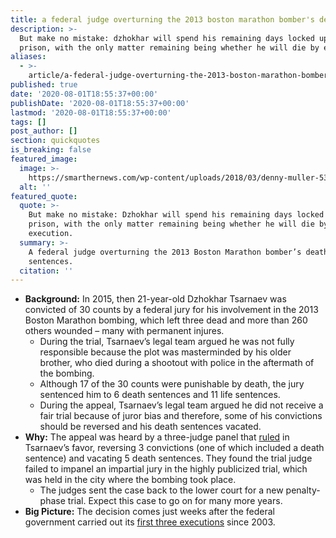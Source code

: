 ```yaml
---
title: a federal judge overturning the 2013 boston marathon bomber's death sentences.
description: >-
  But make no mistake: dzhokhar will spend his remaining days locked up in
  prison, with the only matter remaining being whether he will die by execution.
aliases:
  - >-
    article/a-federal-judge-overturning-the-2013-boston-marathon-bombers-death-sentences/
published: true
date: '2020-08-01T18:55:37+00:00'
publishDate: '2020-08-01T18:55:37+00:00'
lastmod: '2020-08-01T18:55:37+00:00'
tags: []
post_author: []
section: quickquotes
is_breaking: false
featured_image:
  image: >-
    https://smarthernews.com/wp-content/uploads/2018/03/denny-muller-532462-unsplash-scaled.jpg
  alt: ''
featured_quote:
  quote: >-
    But make no mistake: Dzhokhar will spend his remaining days locked up in
    prison, with the only matter remaining being whether he will die by
    execution.
  summary: >-
    A federal judge overturning the 2013 Boston Marathon bomber’s death
    sentences.
  citation: ''
---
```

*   **Background:** In 2015, then 21-year-old Dzhokhar Tsarnaev was convicted of 30 counts by a federal jury for his involvement in the 2013 Boston Marathon bombing, which left three dead and more than 260 others wounded – many with permanent injures.
    *   During the trial, Tsarnaev’s legal team argued he was not fully responsible because the plot was masterminded by his older brother, who died during a shootout with police in the aftermath of the bombing.
    *   Although 17 of the 30 counts were punishable by death, the jury sentenced him to 6 death sentences and 11 life sentences.
    *   During the appeal, Tsarnaev’s legal team argued he did not receive a fair trial because of juror bias and therefore, some of his convictions should be reversed and his death sentences vacated.
*   **Why:** The appeal was heard by a three-judge panel that [ruled](\"http://media.ca1.uscourts.gov/pdf.opinions/16-6001P-01A.pdf\") in Tsarnaev’s favor, reversing 3 convictions (one of which included a death sentence) and vacating 5 death sentences. They found the trial judge failed to impanel an impartial jury in the highly publicized trial, which was held in the city where the bombing took place.
    *   The judges sent the case back to the lower court for a new penalty-phase trial. Expect this case to go on for many more years.
*   **Big Picture:** The decision comes just weeks after the federal government carried out its [first three executions](\"https://www.bop.gov/about/history/federal_executions.jsp\") since 2003.